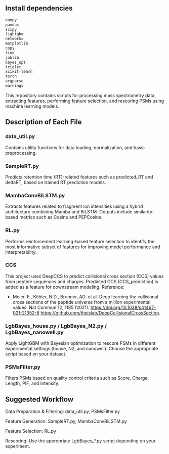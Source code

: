 

## Install dependencies

```python
numpy
pandas
scipy
lightgbm
networkx
matplotlib
copy
time
joblib
bayes_opt
triqler
scikit-learn
torch
argparse
warnings
```



This repository contains scripts for processing mass spectrometry data, extracting features, performing feature selection, and rescoring PSMs using machine learning models.



## Description of Each File

### data_util.py

Contains utility functions for data loading, normalization, and basic preprocessing.



### SampleRT.py

Predicts retention time (RT)-related features such as predicted_RT and deltaRT, based on trained RT prediction models.



### MambaConvBiLSTM.py

Extracts features related to fragment ion intensities using a hybrid architecture combining Mamba and BiLSTM. Outputs include similarity-based metrics such as Cosine and PEPCosine.



### RL.py

Performs reinforcement learning-based feature selection to identify the most informative subset of features for improving model performance and interpretability.

### CCS
This project uses DeepCCS to predict collisional cross section (CCS) values from peptide sequences and charges.
Predicted CCS (CCS_prediction) is added as a feature for downstream modeling. 
Reference:
- Meier, F., Köhler, N.D., Brunner, AD. et al. Deep learning the collisional cross sections of the peptide universe from a million experimental values. Nat Commun 12, 1185 (2021). https://doi.org/10.1038/s41467-021-21352-8 
 https://github.com/theislab/DeepCollisionalCrossSection. 

### LgbBayes_house.py / LgbBayes_N2.py / LgbBayes_nanowell.py

Apply LightGBM with Bayesian optimization to rescore PSMs in different experimental settings (house, N2, and nanowell). Choose the appropriate script based on your dataset.



### PSMsFilter.py

Filters PSMs based on quality control criteria such as Score, Charge, Length, PIF, and Intensity.






## Suggested Workflow

Data Preparation & Filtering: data_util.py, PSMsFilter.py



Feature Generation: SampleRT.py, MambaConvBiLSTM.py



Feature Selection: RL.py



Rescoring: Use the appropriate LgbBayes_*.py script depending on your experiment.

 
